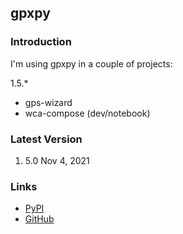 ## gpxpy

### Introduction

I'm using gpxpy in a couple of projects:

1.5.*

- gps-wizard
- wca-compose (dev/notebook)



### Latest Version

1. 5.0 Nov 4, 2021



### Links

- [PyPI](https://pypi.org/project/gpxpy/)
- [GitHub](https://github.com/tkrajina/gpxpy)

